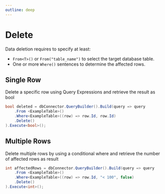 ```yaml
---
outline: deep
---
```


# Delete

Data deletion requires to specify at least:
* `From<T>()` or `From("table_name")` to select the target database table.
* One or more `Where()` sentences to determine the affected rows.


## Single Row

Delete a specific row using Query Expressions and retrieve the result as bool

```csharp
bool deleted = dbConnector.QueryBuilder().Build(query => query
    .From <ExampleTable>()
    .Where<ExampleTable>((row) => row.Id, row.Id)
    .Delete()
).Execute<bool>();
```

## Multiple Rows

Delete multiple rows by using a conditional where and retrieve the number of affected rows as result

```csharp
int affectedRows = dbConnector.QueryBuilder().Build(query => query
    .From <ExampleTable>()
    .Where<ExampleTable>((row) => row.Id, "< 100", false)
    .Delete()
).Execute<int>();
```
